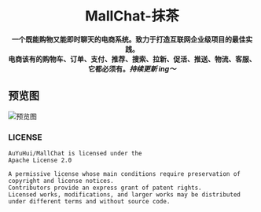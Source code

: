 <h1 align="center">MallChat-抹茶</h1>

<p align="center"><strong>一个既能购物又能即时聊天的电商系统。致力于打造互联网企业级项目的最佳实践。<br>电商该有的购物车、订单、支付、推荐、搜索、拉新、促活、推送、物流、客服、它都必须有。<em>持续更新 ing～</em></strong></p>





## 预览图

![预览图](/docs/1.gif)









### LICENSE
```
AuYuHui/MallChat is licensed under the
Apache License 2.0

A permissive license whose main conditions require preservation of copyright and license notices. 
Contributors provide an express grant of patent rights. 
Licensed works, modifications, and larger works may be distributed under different terms and without source code.
```